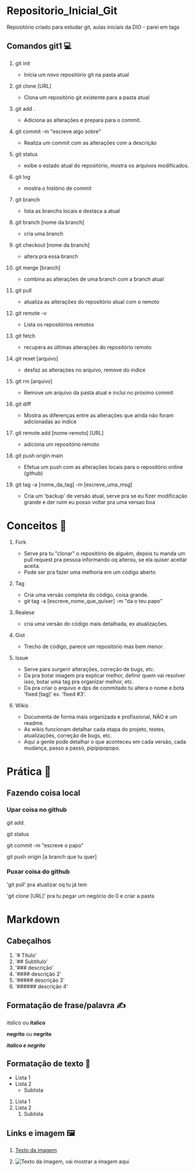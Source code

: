 # Repositorio_Inicial_Git 
Repositório criado para estudar git, aulas iniciais da DIO - parei em tags
<!-- pra botar emogi é Windows + . -->

## Comandos git1 💻

1. git init 
    - Inicia um novo repositório git na pasta atual

2. git clone [URL]
    - Clona um repositório git existente para a pasta atual

3. git add . 
    - Adiciona as alterações e prepara para o commit.

4. git commit -m "escreve algo sobre"
    - Realiza um commit com as alterações com a descrição

5. git status
    - exibe o estado atual do repositório, mostra os arquivos modificados.

6. git log
    - mostra o histório de commit

7. git branch
    - lista as branchs locais e destaca a atual

8. git branch [nome da branch]
    - cria uma branch

9. git checkout [nome da branch]
    - altera pra essa branch

10. git merge [branch]
    - combina as alterações de uma branch com a branch atual

11. git pull
    - atualiza as alterações do repositório atual com o remoto

12. git remote -v
    - Lista os repositórios remotos

13. git fetch
    - recupera as últimas alterações do repositório remoto

14. git reset [arquivo]
    - desfaz as alterações no arquivo, remove do índice

15. git rm [arquivo]
    - Remove um arquivo da pasta atual e inclui no próximo commit

16. git diff
    - Mostra as diferenças entre as alterações que ainda não foram adicionadas ao índice

17. git remote add [nome-remoto] [URL]
    - adiciona um repositório remoto 

18. git push origin main
    - Efetua um push com as alterações locais para o repositório online (github)

19. git tag -a [nome_da_tag] -m [escreve_uma_msg]
    - Cria um 'backup' de versão atual, serve pra se eu fizer modificação grande e der ruim eu posso voltar pra uma versao boa

# Conceitos 📘

1. Fork
    - Serve pra tu "clonar" o repositório de alguém, depois tu manda um pull request pra pessoa informando oq alterou, se ela quiser aceitar aceita.
    - Pode ser pra fazer uma melhoria em um código aberto

2. Tag
    - Cria uma versão completa do código, coisa grande.
    - git tag -a [escreve_nome_que_quiser] -m "da o teu papo"

3. Realese
    - cria uma versão do código mais detalhada, ex atualizações.

4. Gist
    - Trecho de código, parece um repositório mas bem menor.

5. Issue  
    - Serve para surgerir alterações, correção de bugs, etc. 
    - Da pra botar imagem pra explicar melhor, definir quem vai resolver isso, botar uma tag pra organizar melhor, etc.
    - Da pra criar o arquivo e dps de commitado tu altera o nome e bota 'fixed [tag]' ex.  'fixed #3'.

6. Wikis
    - Documenta de forma mais organizada e profissional, NÃO é um readme.
    - As wikis funcionam detalhar cada etapa do projeto, testes, atualizações, correção de bugs, etc.
    - Aqui a gente pode detalhar o que aconteceu em cada versão, cada mudança, passo a passo, pipipipopopo.

# Prática 🧨

## Fazendo coisa local 

### Upar coisa no github
git add. 

git status

git commit -m "escreve o papo"

git push origin [a branch que tu quer]

### Puxar coisa do github
'git pull' pra atualizar oq tu já tem

'git clone [URL]' pra tu pegar um negócio do 0 e criar a pasta

# Markdown

## Cabeçalhos


1. '# Título'
2. '## Subtítulo'
3. '### descrição'
4. '#### descrição 2'
5. '##### descrição 3'
6. '###### descrição 4'


## Formatação de frase/palavra ✍

*italico* ou __italico__

**negrito** ou __negrito__

___italico e negrito___ 

## Formatação de texto 📑

- Lista 1
- Lista 2
    - Sublista

1. Lista 1
2. Lista 2
    1. Sublista

## Links e imagem 🖼

1. [Texto da imagem](https://foundations.projectpythia.org/_images/GitHub-logo.png)

2. ![Texto da imagem, vai mostrar a imagem aqui](https://foundations.projectpythia.org/_images/GitHub-logo.png)
